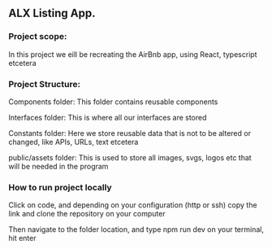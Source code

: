 ## ALX Listing App.

<h3>Project scope:</h3>

<p>In this project we eill be recreating the AirBnb app, using React, typescript etcetera</p>

<h3>Project Structure:</h3>

<p>Components folder: This folder contains reusable components </p>
<p>Interfaces folder: This is where all our interfaces are stored</p>
<p>Constants folder: Here we store reusable data that is not to be altered or changed, like APIs, URLs, text etcetera</p>
<p>public/assets folder: This is used to store all images, svgs, logos etc that will be needed in the program</p>

<h3>How to run project locally</h3>

<p>Click on code, and depending on your configuration (http or ssh) copy the link and clone the repository on your computer</p>
<p>Then navigate to the folder location, and type npm run dev on your terminal, hit enter</p>
